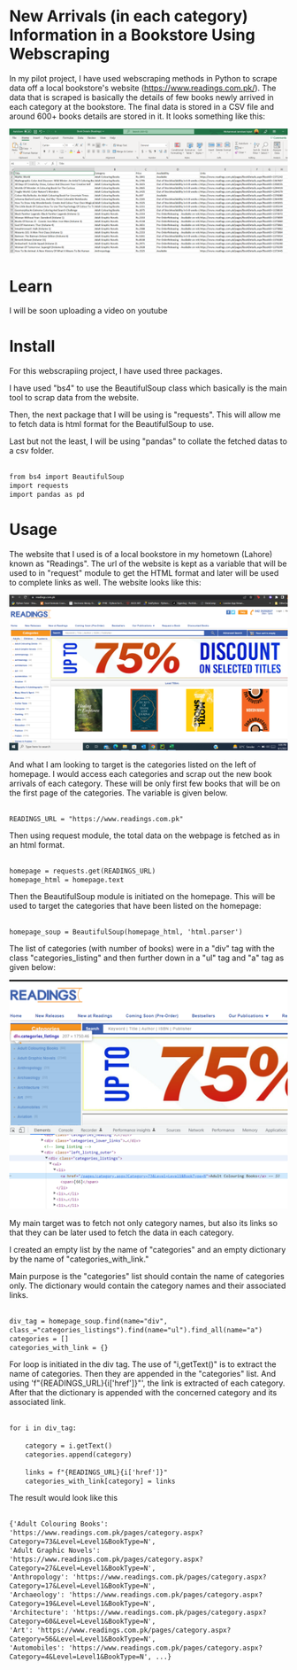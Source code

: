 # New Arrivals (in each category) Information in a Bookstore Using Webscraping

In my pilot project, I have used webscraping methods in Python to scrape data off a local bookstore's website (https://www.readings.com.pk/). The data that is scraped is basically the details of few books newly arrived in each category at the bookstore. The final data is stored in a CSV file and around 600+ books details are stored in it. It looks something like this:



![Final Screenshot](/csv_screenshot.png)


# Learn

I will be soon uploading a video on youtube


# Install
For this webscrapiing project, I have used three packages. 

I have used "bs4" to use the BeautifulSoup class which basically is the main tool to scrap data from the website.

Then, the next package that I will be using is "requests". This will allow me to fetch data is html format for the BeautifulSoup to use.

Last but not the least, I will be using "pandas" to collate the fetched datas to a csv folder.

```

from bs4 import BeautifulSoup
import requests
import pandas as pd

```


# Usage

The website that I used is of a local bookstore in my hometown (Lahore) known as "Readings". The url of the website is kept as a variable that will be used to in "request" module to get the HTML format and later will be used to complete links as well. The website looks like this:


![Homepage Screenshot](/homepage_ss.png)


And what I am looking to target is the categories listed on the left of homepage. I would access each categories and scrap out the new book arrivals of each category. These will be only first few books that will be on the first page of the categories. The variable is given below.

```

READINGS_URL = "https://www.readings.com.pk"

```

Then using request module, the total data on the webpage is fetched as in an html format.

```

homepage = requests.get(READINGS_URL)
homepage_html = homepage.text

```

Then the BeautifulSoup module is initiated on the homepage. This will be used to target the categories that have been listed on the homepage:

```

homepage_soup = BeautifulSoup(homepage_html, 'html.parser')

```

The list of categories (with number of books) were in a "div" tag with the class "categories_listing" and then further down in a "ul" tag and "a" tag as given below:


![List of Categories Screenshot](/categories_list.png)

My main target was to fetch not only category names, but also its links so that they can be later used to fetch the data in each category.

I created an empty list by the name of "categories" and an empty dictionary by the name of "categories_with_link."

Main purpose is the "categories" list should contain the name of categories only. The dictionary would contain the category names and their associated links.


```

div_tag = homepage_soup.find(name="div", class_="categories_listings").find(name="ul").find_all(name="a")
categories = []
categories_with_link = {}

```

For loop is initiated in the div tag. The use of "i,getText()" is to extract the name of categories. Then they are appended in the "categories" list. And using 'f"{READINGS_URL}{i['href']}"', the link is extracted of each category. After that the dictionary is appended with the concerned category and its associated link.

```

for i in div_tag:

    category = i.getText()
    categories.append(category)

    links = f"{READINGS_URL}{i['href']}"
    categories_with_link[category] = links

```

The result would look like this


```

{'Adult Colouring Books': 'https://www.readings.com.pk/pages/category.aspx?Category=73&Level=Level1&BookType=N', 
'Adult Graphic Novels': 'https://www.readings.com.pk/pages/category.aspx?Category=27&Level=Level1&BookType=N', 
'Anthropology': 'https://www.readings.com.pk/pages/category.aspx?Category=17&Level=Level1&BookType=N', 
'Archaeology': 'https://www.readings.com.pk/pages/category.aspx?Category=19&Level=Level1&BookType=N', 
'Architecture': 'https://www.readings.com.pk/pages/category.aspx?Category=60&Level=Level1&BookType=N', 
'Art': 'https://www.readings.com.pk/pages/category.aspx?Category=56&Level=Level1&BookType=N', 
'Automobiles': 'https://www.readings.com.pk/pages/category.aspx?Category=4&Level=Level1&BookType=N', ...}

```
